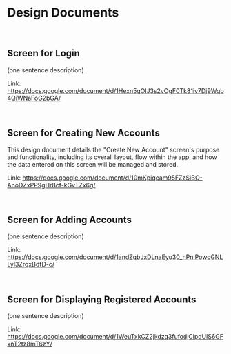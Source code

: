 # Design Documents

<br>

## Screen for Login

(one sentence description)

Link: https://docs.google.com/document/d/1Hexn5qOlJ3s2vOgF0Tk81iv7Dj9Wqb4QiWNaFoG2bGA/

<br>

## Screen for Creating New Accounts

This design document details the "Create New Account" screen's purpose and functionality, including its overall layout, flow within the app, and how the data entered on this screen will be managed and stored.

Link: https://docs.google.com/document/d/10mKpiqcam95FZzSiBO-AnoDZxPP9gHr8cf-kGvTZx6g/

<br>

## Screen for Adding Accounts

(one sentence description)

Link: https://docs.google.com/document/d/1andZqbJxDLnaEyo30_nPnlPowcGNLLyl3ZrqxBdfD-c/

<br>

## Screen for Displaying Registered Accounts

(one sentence description)

Link: https://docs.google.com/document/d/1WeuTxkCZ2jkdzq3fufodjClpdUlS6GFxnT2tz8mT6zY/

<br>
